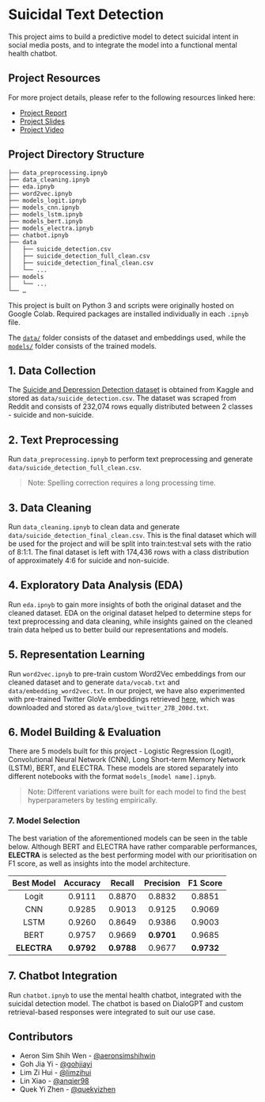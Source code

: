 # Suicidal Text Detection

This project aims to build a predictive model to detect suicidal intent in social media posts, and to integrate the model into a functional mental health chatbot.

## Project Resources
For more project details, please refer to the following resources linked here:
- [Project Report](https://docs.google.com/viewer?url=https://raw.githubusercontent.com/gohjiayi/suicidal-text-detection/master/docs/Suicidal-Text-Detection_Report.pdf)
- [Project Slides](https://docs.google.com/viewer?url=https://raw.githubusercontent.com/gohjiayi/suicidal-text-detection/master/docs/Suicidal-Text-Detection_Slides.pdf)
- [Project Video](https://youtu.be/RpvtJ32cqqA)

## Project Directory Structure
```
├── data_preprocessing.ipnyb
├── data_cleaning.ipnyb
├── eda.ipnyb
├── word2vec.ipnyb
├── models_logit.ipnyb
├── models_cnn.ipnyb
├── models_lstm.ipnyb
├── models_bert.ipnyb
├── models_electra.ipnyb
├── chatbot.ipnyb
├── data
│   ├── suicide_detection.csv
│   ├── suicide_detection_full_clean.csv
│   ├── suicide_detection_final_clean.csv
│   └── ...
├── models
│   └── ...
└── …
```
This project is built on Python 3 and scripts were originally hosted on Google Colab. Required packages are installed individually in each `.ipnyb` file.

The [`data/`](https://drive.google.com/drive/folders/15wje4eEGWjxq15KlVl8EuDiq6bPlpobi?usp=sharing) folder consists of the dataset and embeddings used, while the [`models/`](https://drive.google.com/drive/folders/1rf8IMk0tsADw3-FDb1FqZjkaR2-JcmOm?usp=sharing) folder consists of the trained models.

## 1. Data Collection
The [Suicide and Depression Detection dataset](https://www.kaggle.com/nikhileswarkomati/suicide-watch) is obtained from Kaggle and stored as `data/suicide_detection.csv`. The dataset was scraped from Reddit and consists of 232,074 rows equally distributed between 2 classes - suicide and non-suicide.

## 2. Text Preprocessing
Run `data_preprocessing.ipnyb` to perform text preprocessing and generate `data/suicide_detection_full_clean.csv`. 
> Note: Spelling correction requires a long processing time.

## 3. Data Cleaning
Run `data_cleaning.ipnyb` to clean data and generate `data/suicide_detection_final_clean.csv`. This is the final dataset which will be used for the project and will be split into train:test:val sets with the ratio of 8:1:1. The final dataset is left with 174,436 rows with a class distribution of approximately 4:6 for suicide and non-suicide. 

## 4. Exploratory Data Analysis (EDA)
Run `eda.ipnyb` to gain more insights of both the original dataset and the cleaned dataset. EDA on the original dataset helped to determine steps for text preprocessing and data cleaning, while insights gained on the cleaned train data helped us to better build our representations and models.

## 5. Representation Learning
Run `word2vec.ipnyb` to pre-train custom Word2Vec embeddings from our cleaned dataset and to generate `data/vocab.txt` and `data/embedding_word2vec.txt`. In our project, we have also experimented with pre-trained Twitter GloVe embeddings retrieved [here](https://nlp.stanford.edu/projects/glove/), which was downloaded and stored as `data/glove_twitter_27B_200d.txt`.

## 6. Model Building & Evaluation
There are 5 models built for this project - Logistic Regression (Logit), Convolutional Neural Network (CNN), Long Short-term Memory Network (LSTM), BERT, and ELECTRA. These models are stored separately into different notebooks with the format `models_[model name].ipnyb`. 
> Note: Different variations were built for each model to find the best hyperparameters by testing empirically.

### 7. Model Selection
The best variation of the aforementioned models can be seen in the table below. Although BERT and ELECTRA have rather comparable performances, **ELECTRA** is selected as the best performing model with our prioritisation on F1 score, as well as insights into the model architecture.

| Best Model | Accuracy | Recall | Precision | F1 Score |
|:---:|:---:|:---:|:---:|:---:|
| Logit | 0.9111 | 0.8870 | 0.8832 | 0.8851 |
| CNN | 0.9285 | 0.9013 | 0.9125 | 0.9069 |
| LSTM | 0.9260 | 0.8649 | 0.9386 | 0.9003 |
| BERT | 0.9757 | 0.9669 | **0.9701** | 0.9685 |
| **ELECTRA** | **0.9792** | **0.9788** | 0.9677 | **0.9732** |

## 7. Chatbot Integration
Run `chatbot.ipnyb` to use the mental health chatbot, integrated with the suicidal detection model. The chatbot is based on DialoGPT and custom retrieval-based responses were integrated to suit our use case.

## Contributors
- Aeron Sim Shih Wen - [@aeronsimshihwin](https://github.com/aeronsimshihwin)
- Goh Jia Yi - [@gohjiayi](https://github.com/gohjiayi)
- Lim Zi Hui - [@limzihui](https://github.com/limzihui)
- Lin Xiao - [@anqier98](https://github.com/anqier98)
- Quek Yi Zhen - [@quekyizhen](https://github.com/quekyizhen)
